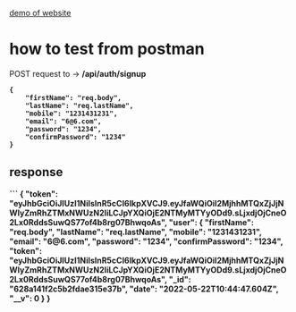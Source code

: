
<a href="https://firetododep.herokuapp.com/">demo of website</a>
# how to test from postman

POST request to  -> <b>/api/auth/signup<b>

```
{
    "firstName": "req.body",
    "lastName": "req.lastName",
    "mobile": "1231431231",
    "email": "6@6.com",
    "password": "1234",
    "confirmPassword": "1234"
}

```

<h2>response</h2>
```
{
    "token": "eyJhbGciOiJIUzI1NiIsInR5cCI6IkpXVCJ9.eyJfaWQiOiI2MjhhMTQxZjJjNWIyZmRhZTMxNWUzN2IiLCJpYXQiOjE2NTMyMTYyODd9.sLjxdjOjCneO2Lx0RddsSuwQS77of4b8rg07BhwqoAs",
    "user": {
        "firstName": "req.body",
        "lastName": "req.lastName",
        "mobile": "1231431231",
        "email": "6@6.com",
        "password": "1234",
        "confirmPassword": "1234",
        "token": "eyJhbGciOiJIUzI1NiIsInR5cCI6IkpXVCJ9.eyJfaWQiOiI2MjhhMTQxZjJjNWIyZmRhZTMxNWUzN2IiLCJpYXQiOjE2NTMyMTYyODd9.sLjxdjOjCneO2Lx0RddsSuwQS77of4b8rg07BhwqoAs",
        "_id": "628a141f2c5b2fdae315e37b",
        "date": "2022-05-22T10:44:47.604Z",
        "__v": 0
    }
}

```
